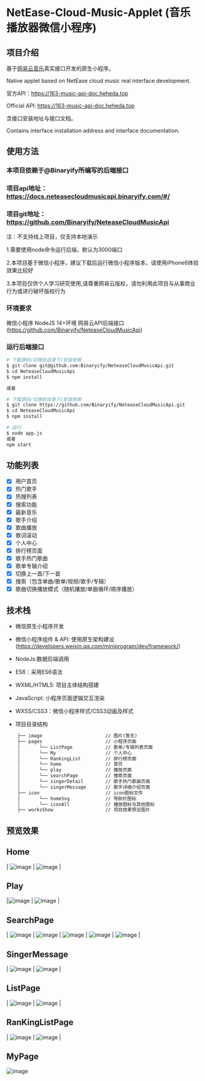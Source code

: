 # NetEase-Cloud-Music-Applet (音乐播放器微信小程序)
## 项目介绍

基于[网易云音乐](https://music.163.com/#/download)真实接口开发的原生小程序。

Native applet based on NetEase cloud music real interface development.


官方API：https://163-music-api-doc.heheda.top

Official API: https://163-music-api-doc.heheda.top


含接口安装地址与接口文档。

Contains interface installation address and interface documentation.

## 使用方法
### 本项目依赖于@Binaryify所编写的后端接口
### 项目api地址：https://docs.neteasecloudmusicapi.binaryify.com/#/
### 项目git地址：https://github.com/Binaryify/NeteaseCloudMusicApi
注：不支持线上项目，仅支持本地演示

1.需要使用node命令运行后端，默认为3000端口

2.本项目基于微信小程序，建议下载后运行微信小程序版本，请使用iPhone6体验效果比较好

3.本项目仅供个人学习研究使用,请尊重网易云版权，请勿利用此项目与从事商业行为或进行破坏版权行为

### 环境要求
微信小程序
NodeJS 14+环境
网易云API后端接口(https://github.com/Binaryify/NeteaseCloudMusicApi)

### 运行后端接口
```sh
# 下载源码/切换到目录下/安装依赖
$ git clone git@github.com:Binaryify/NeteaseCloudMusicApi.git
$ cd NeteaseCloudMusicApi
$ npm install

或者

# 下载源码/切换到目录下/安装依赖
$ git clone https://github.com/Binaryify/NeteaseCloudMusicApi.git
$ cd NeteaseCloudMusicApi
$ npm install
```

```sh
# 运行
$ node app.js
或者
npm start
```

## 功能列表
- [x] 用户首页
- [x] 热门歌手
- [x] 热搜列表
- [x] 搜索功能
- [x] 最新音乐
- [x] 歌手介绍
- [x] 歌曲播放
- [x] 歌词滚动
- [x] 个人中心
- [x] 排行榜页面
- [x] 歌手热门歌曲
- [x] 歌单专辑介绍
- [x] 切换上一首/下一首
- [x] 搜索（包含单曲/歌单/视频/歌手/专辑）
- [x] 歌曲切换播放模式（随机播放/单曲循环/顺序播放）

## 技术栈
- 微信原生小程序开发
- 微信小程序组件 & API: 使用原生架构建设 (https://developers.weixin.qq.com/miniprogram/dev/framework/)
- NodeJs:数据后端调用
- ES6：采用ES6语法
- WXML/HTML5: 项目主体结构搭建
- JavaScript: 小程序页面逻辑交互渲染
- WXSS/CSS3：微信小程序样式/CSS3动画及样式


- 项目目录结构

```html
    ├── image                       // 图片(暂无)
    ├── pages                       // 小程序页面
    │       └── ListPage            // 歌单/专辑列表页面
    │       └── My                  // 个人中心
    │       └── RankingList         // 排行榜页面
    │       └── home                // 首页
    │       └── play                // 播放页面
    │       └── searchPage          // 搜索页面
    │       └── singerDetail        // 歌手热门歌曲页面
    │       └── singerMessage       // 歌手详细介绍页面
    ├── icon                        // icon图标文件
    │       └── homeSvg             // 导航栏图标
    │       └── iconAll             // 播放图标与其他图标
    ├── worksShow                   // 项目效果预览图片
```


## 预览效果
## Home
| ![image](worksShow/Home.png) | ![image](worksShow/Home_HotSinger.png) |

## Play
|![image](worksShow/Play01.png) | ![image](worksShow/Play02.png) |

## SearchPage
| ![image](worksShow/SearchPage01.png) | 
![image](worksShow/SearchPage02.png) | ![image](worksShow/SearchPage03.png) |
![image](worksShow/SearchPage04.png) | ![image](worksShow/SearchPage05.png) |

## SingerMessage
| ![image](worksShow/SingerPage.png) | ![image](worksShow/SingerMessage.png) |

## ListPage
| ![image](worksShow/ListPage.png) | ![image](worksShow/ListMessagePage.png) |
## RanKingListPage
| ![image](worksShow/RanKing.png) | ![image](worksShow/RanKing01.png) |

## MyPage
![image](worksShow/My.png)
